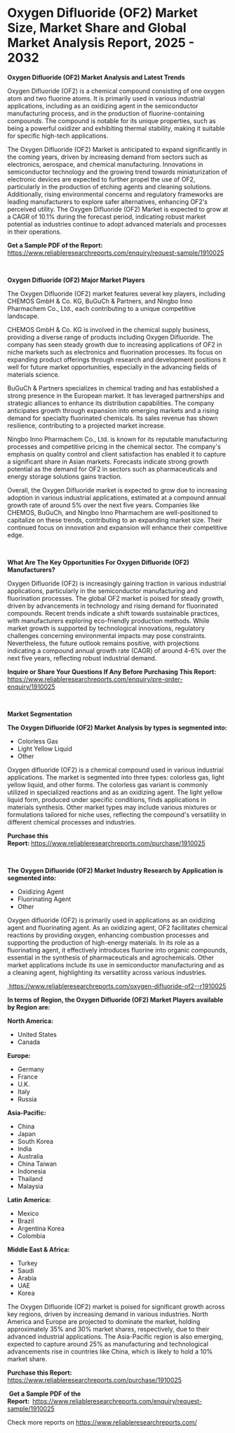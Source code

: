 <p><h1>Oxygen Difluoride (OF2) Market Size, Market Share and Global Market Analysis Report, 2025 - 2032</h1></p><p><strong>Oxygen Difluoride (OF2) Market Analysis and Latest Trends</strong></p>
<p><p>Oxygen Difluoride (OF2) is a chemical compound consisting of one oxygen atom and two fluorine atoms. It is primarily used in various industrial applications, including as an oxidizing agent in the semiconductor manufacturing process, and in the production of fluorine-containing compounds. The compound is notable for its unique properties, such as being a powerful oxidizer and exhibiting thermal stability, making it suitable for specific high-tech applications.</p><p>The Oxygen Difluoride (OF2) Market is anticipated to expand significantly in the coming years, driven by increasing demand from sectors such as electronics, aerospace, and chemical manufacturing. Innovations in semiconductor technology and the growing trend towards miniaturization of electronic devices are expected to further propel the use of OF2, particularly in the production of etching agents and cleaning solutions. Additionally, rising environmental concerns and regulatory frameworks are leading manufacturers to explore safer alternatives, enhancing OF2's perceived utility. The Oxygen Difluoride (OF2) Market is expected to grow at a CAGR of 10.1% during the forecast period, indicating robust market potential as industries continue to adopt advanced materials and processes in their operations.</p></p>
<p><strong>Get a Sample PDF of the Report:&nbsp;</strong> <a href="https://www.reliableresearchreports.com/enquiry/request-sample/1910025?utm_campaign=2221&utm_medium=2&utm_source=Github&utm_content=ia&utm_term=04022025&utm_id=oxygen-difluoride-of2">https://www.reliableresearchreports.com/enquiry/request-sample/1910025</a></p>
<p>&nbsp;</p>
<p><strong>Oxygen Difluoride (OF2) Major Market Players</strong></p>
<p><p>The Oxygen Difluoride (OF2) market features several key players, including CHEMOS GmbH & Co. KG, BuGuCh & Partners, and Ningbo Inno Pharmachem Co., Ltd., each contributing to a unique competitive landscape. </p><p>CHEMOS GmbH & Co. KG is involved in the chemical supply business, providing a diverse range of products including Oxygen Difluoride. The company has seen steady growth due to increasing applications of OF2 in niche markets such as electronics and fluorination processes. Its focus on expanding product offerings through research and development positions it well for future market opportunities, especially in the advancing fields of materials science.</p><p>BuGuCh & Partners specializes in chemical trading and has established a strong presence in the European market. It has leveraged partnerships and strategic alliances to enhance its distribution capabilities. The company anticipates growth through expansion into emerging markets and a rising demand for specialty fluorinated chemicals. Its sales revenue has shown resilience, contributing to a projected market increase.</p><p>Ningbo Inno Pharmachem Co., Ltd. is known for its reputable manufacturing processes and competitive pricing in the chemical sector. The company's emphasis on quality control and client satisfaction has enabled it to capture a significant share in Asian markets. Forecasts indicate strong growth potential as the demand for OF2 in sectors such as pharmaceuticals and energy storage solutions gains traction.</p><p>Overall, the Oxygen Difluoride market is expected to grow due to increasing adoption in various industrial applications, estimated at a compound annual growth rate of around 5% over the next five years. Companies like CHEMOS, BuGuCh, and Ningbo Inno Pharmachem are well-positioned to capitalize on these trends, contributing to an expanding market size. Their continued focus on innovation and expansion will enhance their competitive edge.</p></p>
<p>&nbsp;</p>
<p><strong>What Are The Key Opportunities For Oxygen Difluoride (OF2) Manufacturers?</strong></p>
<p><p>Oxygen Difluoride (OF2) is increasingly gaining traction in various industrial applications, particularly in the semiconductor manufacturing and fluorination processes. The global OF2 market is poised for steady growth, driven by advancements in technology and rising demand for fluorinated compounds. Recent trends indicate a shift towards sustainable practices, with manufacturers exploring eco-friendly production methods. While market growth is supported by technological innovations, regulatory challenges concerning environmental impacts may pose constraints. Nevertheless, the future outlook remains positive, with projections indicating a compound annual growth rate (CAGR) of around 4-6% over the next five years, reflecting robust industrial demand.</p></p>
<p><strong>Inquire or Share Your Questions If Any Before Purchasing This Report:</strong> <a href="https://www.reliableresearchreports.com/enquiry/pre-order-enquiry/1910025?utm_campaign=2221&utm_medium=2&utm_source=Github&utm_content=ia&utm_term=04022025&utm_id=oxygen-difluoride-of2">https://www.reliableresearchreports.com/enquiry/pre-order-enquiry/1910025</a></p>
<p>&nbsp;</p>
<p><strong>Market Segmentation</strong></p>
<p><strong>The Oxygen Difluoride (OF2) Market Analysis by types is segmented into:</strong></p>
<p><ul><li>Colorless Gas</li><li>Light Yellow Liquid</li><li>Other</li></ul></p>
<p><p>Oxygen difluoride (OF2) is a chemical compound used in various industrial applications. The market is segmented into three types: colorless gas, light yellow liquid, and other forms. The colorless gas variant is commonly utilized in specialized reactions and as an oxidizing agent. The light yellow liquid form, produced under specific conditions, finds applications in materials synthesis. Other market types may include various mixtures or formulations tailored for niche uses, reflecting the compound's versatility in different chemical processes and industries.</p></p>
<p><strong>Purchase this Report:&nbsp;</strong><a href="https://www.reliableresearchreports.com/purchase/1910025?utm_campaign=2221&utm_medium=2&utm_source=Github&utm_content=ia&utm_term=04022025&utm_id=oxygen-difluoride-of2">https://www.reliableresearchreports.com/purchase/1910025</a></p>
<p>&nbsp;</p>
<p><strong>The Oxygen Difluoride (OF2) Market Industry Research by Application is segmented into:</strong></p>
<p><ul><li>Oxidizing Agent</li><li>Fluorinating Agent</li><li>Other</li></ul></p>
<p><p>Oxygen difluoride (OF2) is primarily used in applications as an oxidizing agent and fluorinating agent. As an oxidizing agent, OF2 facilitates chemical reactions by providing oxygen, enhancing combustion processes and supporting the production of high-energy materials. In its role as a fluorinating agent, it effectively introduces fluorine into organic compounds, essential in the synthesis of pharmaceuticals and agrochemicals. Other market applications include its use in semiconductor manufacturing and as a cleaning agent, highlighting its versatility across various industries.</p></p>
<p><a href="https://www.reliableresearchreports.com/oxygen-difluoride-of2--r1910025?utm_campaign=2221&utm_medium=2&utm_source=Github&utm_content=ia&utm_term=04022025&utm_id=oxygen-difluoride-of2">&nbsp;https://www.reliableresearchreports.com/oxygen-difluoride-of2--r1910025</a></p>
<p><strong>In terms of Region, the Oxygen Difluoride (OF2) Market Players available by Region are:</strong></p>
<p>
    <p> <strong> North America: </strong>
        <ul>
            <li>United States</li>
            <li>Canada</li>
        </ul>
        </p> 
    <p> <strong> Europe: </strong>
        <ul>
            <li>Germany</li>
            <li>France</li>
            <li>U.K.</li>
            <li>Italy</li>
            <li>Russia</li>
        </ul>
        </p> 
    <p> <strong> Asia-Pacific: </strong>
        <ul>
            <li>China</li>
            <li>Japan</li>
            <li>South Korea</li>
            <li>India</li>
            <li>Australia</li>
            <li>China Taiwan</li>
            <li>Indonesia</li>
            <li>Thailand</li>
            <li>Malaysia</li>
        </ul>
        </p> 
    <p> <strong> Latin America: </strong>
        <ul>
            <li>Mexico</li>
            <li>Brazil</li>
            <li>Argentina Korea</li>
            <li>Colombia</li>
        </ul>
        </p> 
    <p> <strong> Middle East & Africa: </strong>
        <ul>
            <li>Turkey</li>
            <li>Saudi</li>
            <li>Arabia</li>
            <li>UAE</li>
            <li>Korea</li>
        </ul>
    </p>
    </p>
<p><p>The Oxygen Difluoride (OF2) market is poised for significant growth across key regions, driven by increasing demand in various industries. North America and Europe are projected to dominate the market, holding approximately 35% and 30% market shares, respectively, due to their advanced industrial applications. The Asia-Pacific region is also emerging, expected to capture around 25% as manufacturing and technological advancements rise in countries like China, which is likely to hold a 10% market share.</p></p>
<p><strong>Purchase this Report: </strong><a href="https://www.reliableresearchreports.com/purchase/1910025?utm_campaign=2221&utm_medium=2&utm_source=Github&utm_content=ia&utm_term=04022025&utm_id=oxygen-difluoride-of2">https://www.reliableresearchreports.com/purchase/1910025</a></p>
<p>&nbsp;<strong>Get a Sample PDF of the Report:&nbsp;&nbsp;</strong><a href="https://www.reliableresearchreports.com/enquiry/request-sample/1910025?utm_campaign=2221&utm_medium=2&utm_source=Github&utm_content=ia&utm_term=04022025&utm_id=oxygen-difluoride-of2">https://www.reliableresearchreports.com/enquiry/request-sample/1910025</a></p>
<p><strong></strong></p>
<p>Check more reports on <a href="https://www.reliableresearchreports.com/?utm_campaign=2221&utm_medium=2&utm_source=Github&utm_content=ia&utm_term=04022025&utm_id=oxygen-difluoride-of2">https://www.reliableresearchreports.com/</a></p>